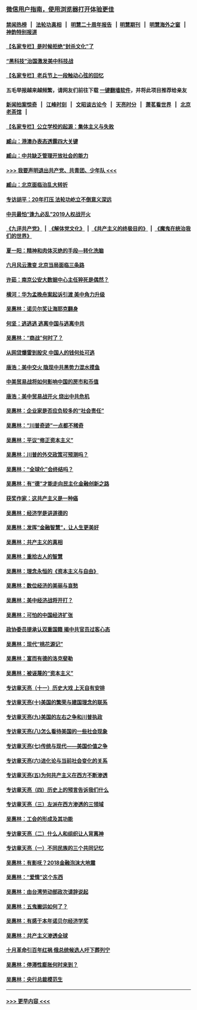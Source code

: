 ### [微信用户指南，使用浏览器打开体验更佳](https://github.com/gfw-breaker/banned-news1/blob/master/indexes/wechat-guide.md?t=0)
#### [禁闻热榜](热点新闻.md?t=0)  &nbsp;&nbsp;|&nbsp;&nbsp; [法轮功真相](https://github.com/gfw-breaker/truth/blob/master/README.md?t=0) &nbsp;&nbsp;|&nbsp;&nbsp; [明慧二十周年报告](https://github.com/gfw-breaker/mh-reports/blob/master/README.md?t=0) &nbsp;&nbsp;|&nbsp;&nbsp;[明慧期刊](https://github.com/gfw-breaker/mh-qikan) &nbsp;&nbsp;|&nbsp;&nbsp; [明慧海外之窗](https://github.com/gfw-breaker/mh-news/blob/master/README.md?t=0) &nbsp;&nbsp;|&nbsp;&nbsp; [神韵特别报道](https://github.com/gfw-breaker/mh-news/blob/master/shenyun.md?t=0)
#### [【名家专栏】是时候拒绝“封杀文化”了](../pages/nsc423/n11814093.md?t=02170033) 
#### [“黑科技”治国激发美中科技战](../pages/nsc423/n11638056.md?t=02170033) 
#### [【名家专栏】老兵节上一段触动心弦的回忆](../pages/nsc423/n11646016.md?t=02170033) 
#### 五毛举报越来越频繁，请网友们前往下载 [一键翻墙软件](https://github.com/gfw-breaker/ssr-accounts)，并将此项目推荐给亲友
#### [新闻拍案惊奇](https://github.com/gfw-breaker/banned-news1/blob/master/pages/link4.md) &nbsp;&nbsp;|&nbsp;&nbsp; [江峰时刻](https://github.com/gfw-breaker/banned-news1/blob/master/pages/link4.md) &nbsp;&nbsp;|&nbsp;&nbsp; [文昭谈古论今](https://github.com/gfw-breaker/banned-news1/blob/master/pages/link4.md) &nbsp;&nbsp;|&nbsp;&nbsp; [天亮时分](https://github.com/gfw-breaker/banned-news1/blob/master/pages/link4.md) &nbsp;&nbsp;|&nbsp;&nbsp; [萧茗看世界](https://github.com/gfw-breaker/banned-news1/blob/master/pages/link4.md) &nbsp;&nbsp;|&nbsp;&nbsp; [北京老茶馆](https://github.com/gfw-breaker/banned-news1/blob/master/pages/link4.md) &nbsp;&nbsp;|&nbsp;&nbsp; 
#### [【名家专栏】公立学校的起源：集体主义与失败](../pages/nsc423/n11601833.md?t=02170033) 
#### [臧山：港澳办表态透露四大关键](../pages/nsc423/n11421628.md?t=02170033) 
#### [臧山：中共缺乏管理开放社会的能力](../pages/nsc423/n11407457.md?t=02170033) 
#### [>>> 我要声明退出共产党、共青团、少年队 <<<](https://github.com/begood0513/goodnews/blob/master/quit/letter.md) 
#### [臧山：北京面临治乱大转折](../pages/nsc423/n11406895.md?t=02170033) 
#### [专访胡平：20年打压 法轮功屹立不倒意义深远](../pages/nsc423/n11398800.md?t=02170033) 
#### [中共最怕“逢九必乱”2019人权战开火](../pages/nsc423/n11385248.md?t=02170033) 
#### [《九评共产党》](https://github.com/begood0513/9ping.md/blob/master/README.md) &nbsp;|&nbsp; [《解体党文化》](../../../../jtdwh.md/blob/master/README.md)  &nbsp;|&nbsp; [《共产主义的终极目的》](../../../../gczydzjmd.md/blob/master/README.md) &nbsp;|&nbsp; [《魔鬼在统治我们的世界》](../../../../mgztzwmdsj.md/blob/master/README.md) 
#### [夏一阳：精神和肉体灭绝的手段—转化洗脑](../pages/nsc423/n11368250.md?t=02170033) 
#### [六月风云激变 北京当局面临三条路](../pages/nsc423/n11313668.md?t=02170033) 
#### [许茹：南京公安大数据中心主任猝死是偶然？](../pages/nsc423/n11064744.md?t=02170033) 
#### [横河：华为孟晚舟案起诉引渡 美中角力升级](../pages/nsc423/n11027230.md?t=02170033) 
#### [吴惠林：诺贝尔奖让海耶克翻身](../pages/nsc423/n10890049.md?t=02170033) 
#### [何坚：逃逃逃 逃离中国与逃离中共](../pages/nsc423/n10592891.md?t=02170033) 
#### [吴惠林：“商战”何时了？](../pages/nsc423/n10573558.md?t=02170033) 
#### [从网贷爆雷到股灾 中国人的钱何处可逃](../pages/nsc423/n10572800.md?t=02170033) 
#### [唐浩：美中交火 隐现中共黑势力混水摸鱼](../pages/nsc423/n10544040.md?t=02170033) 
#### [中美贸易战将如何影响中国的房市和币值](../pages/nsc423/n10543697.md?t=02170033) 
#### [唐浩：美中贸易战开火 烧出中共危机](../pages/nsc423/n10540126.md?t=02170033) 
#### [吴惠林：企业家是否应负较多的“社会责任”](../pages/nsc423/n10535022.md?t=02170033) 
#### [吴惠林：“川普奇迹”一点都不稀奇](../pages/nsc423/n10512808.md?t=02170033) 
#### [吴惠林：平议“修正资本主义”](../pages/nsc423/n10495724.md?t=02170033) 
#### [吴惠林：川普的外交政策可预测吗？](../pages/nsc423/n10462387.md?t=02170033) 
#### [吴惠林：“全球化”会终结吗？](../pages/nsc423/n10452838.md?t=02170033) 
#### [吴惠林：有“德”才能走向民主化金融创新之路](../pages/nsc423/n10432292.md?t=02170033) 
#### [获奖作家：这共产主义是一种癌](../pages/nsc423/n10431541.md?t=02170033) 
#### [吴惠林：经济学是讲道德的](../pages/nsc423/n10398014.md?t=02170033) 
#### [吴惠林：发挥“金融智慧”，让人生更美好](../pages/nsc423/n10375019.md?t=02170033) 
#### [吴惠林：共产主义的真相](../pages/nsc423/n10351394.md?t=02170033) 
#### [吴惠林：重拾古人的智慧](../pages/nsc423/n10337691.md?t=02170033) 
#### [吴惠林：理念永恒的《资本主义与自由》](../pages/nsc423/n10316274.md?t=02170033) 
#### [吴惠林：数位经济的美丽与哀愁](../pages/nsc423/n10292946.md?t=02170033) 
#### [吴惠林：美中经济战将开打？](../pages/nsc423/n10258825.md?t=02170033) 
#### [吴惠林：可怕的中国经济扩张](../pages/nsc423/n10219147.md?t=02170033) 
#### [政协委员提承认双重国籍 揭中共官员过客心态](../pages/nsc423/n10208809.md?t=02170033) 
#### [吴惠林：现代“桃花源记”](../pages/nsc423/n10185234.md?t=02170033) 
#### [吴惠林：富而有德的洛克斐勒](../pages/nsc423/n10142264.md?t=02170033) 
#### [吴惠林：被诬蔑的“资本主义”](../pages/nsc423/n10124816.md?t=02170033) 
#### [专访章天亮（十一）历史大戏 上天自有安排](../pages/nsc423/n10094905.md?t=02170033) 
#### [专访章天亮(十)美国的繁荣与建国理念的联系](../pages/nsc423/n10094899.md?t=02170033) 
#### [专访章天亮(九)美国的左右之争和川普执政](../pages/nsc423/n10094889.md?t=02170033) 
#### [专访章天亮(八)怎么看待美国的一些社会现象](../pages/nsc423/n10094857.md?t=02170033) 
#### [专访章天亮(七)传统与现代——美国价值之争](../pages/nsc423/n10093140.md?t=02170033) 
#### [专访章天亮(六)进化论与当前社会变化的关系](../pages/nsc423/n10092036.md?t=02170033) 
#### [专访章天亮(五)为何共产主义在西方不断渗透](../pages/nsc423/n10083620.md?t=02170033) 
#### [专访章天亮（四）历史上的预言告诉我们什么](../pages/nsc423/n10083606.md?t=02170033) 
#### [专访章天亮（三）左派在西方渗透的三领域](../pages/nsc423/n10081115.md?t=02170033) 
#### [吴惠林：工会的形成及其功能](../pages/nsc423/n10080633.md?t=02170033) 
#### [专访章天亮（二）什么人和组织让人背离神](../pages/nsc423/n10076637.md?t=02170033) 
#### [专访章天亮（一）不同民族的三个共同记忆](../pages/nsc423/n10074188.md?t=02170033) 
#### [吴惠林：有影呒？2018金融泡沫大地震](../pages/nsc423/n10040534.md?t=02170033) 
#### [吴惠林：“爱情”这个东西](../pages/nsc423/n10019423.md?t=02170033) 
#### [吴惠林：由台湾劳动部政次请辞说起](../pages/nsc423/n9979679.md?t=02170033) 
#### [吴惠林：五鬼搬运如何了？](../pages/nsc423/n9925338.md?t=02170033) 
#### [吴惠林：有感于本年诺贝尔经济学奖](../pages/nsc423/n9871883.md?t=02170033) 
#### [吴惠林：共产主义渗透全球](../pages/nsc423/n9812748.md?t=02170033) 
#### [十月革命引百年红祸 俄总统候选人吁下葬列宁](../pages/nsc423/n9810182.md?t=02170033) 
#### [吴惠林：停滞性膨胀何时来到？](../pages/nsc423/n9764136.md?t=02170033) 
#### [吴惠林：央行总裁模范生](../pages/nsc423/n9728134.md?t=02170033) 

----
#### [ >>> 更早内容 <<< ](../indexes/nsc423-earlier.md)
